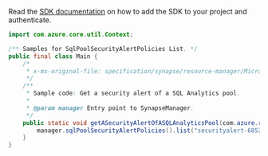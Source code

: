 Read the [SDK documentation](https://github.com/Azure/azure-sdk-for-java/blob/azure-resourcemanager-synapse_1.0.0-beta.2/sdk/synapse/azure-resourcemanager-synapse/README.md) on how to add the SDK to your project and authenticate.

```java
import com.azure.core.util.Context;

/** Samples for SqlPoolSecurityAlertPolicies List. */
public final class Main {
    /*
     * x-ms-original-file: specification/synapse/resource-manager/Microsoft.Synapse/stable/2021-06-01/examples/SqlPoolSecurityAlertPolicies_List.json
     */
    /**
     * Sample code: Get a security alert of a SQL Analytics pool.
     *
     * @param manager Entry point to SynapseManager.
     */
    public static void getASecurityAlertOfASQLAnalyticsPool(com.azure.resourcemanager.synapse.SynapseManager manager) {
        manager.sqlPoolSecurityAlertPolicies().list("securityalert-6852", "securityalert-2080", "testdb", Context.NONE);
    }
}
```
